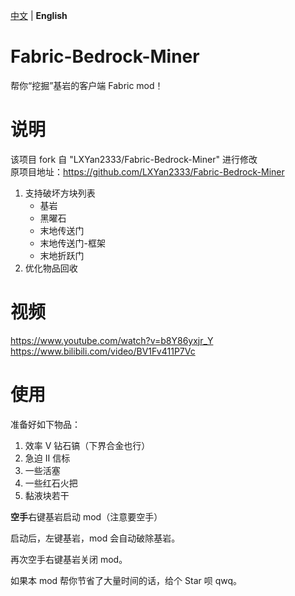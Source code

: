 [中文](https://github.com/Bunnui/Fabric-Bedrock-Miner/blob/main/README.md) | **English**

# Fabric-Bedrock-Miner
帮你“挖掘”基岩的客户端 Fabric mod！

# 说明
该项目 fork 自 "LXYan2333/Fabric-Bedrock-Miner" 进行修改<br>
原项目地址：https://github.com/LXYan2333/Fabric-Bedrock-Miner
1. 支持破坏方块列表
   - 基岩
   - 黑曜石
   - 末地传送门
   - 末地传送门-框架
   - 末地折跃门
2. 优化物品回收

# 视频
https://www.youtube.com/watch?v=b8Y86yxjr_Y  
https://www.bilibili.com/video/BV1Fv411P7Vc

# 使用
准备好如下物品：
1. 效率 Ⅴ 钻石镐（下界合金也行） 
2. 急迫 Ⅱ 信标
3. 一些活塞
4. 一些红石火把
5. 黏液块若干

**空手**右键基岩启动 mod（注意要空手）

启动后，左键基岩，mod 会自动破除基岩。

再次空手右键基岩关闭 mod。

如果本 mod 帮你节省了大量时间的话，给个 Star 呗 qwq。
